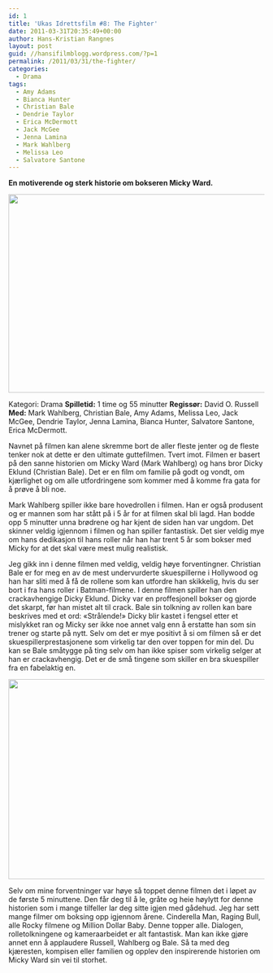 ```yaml
---
id: 1
title: 'Ukas Idrettsfilm #8: The Fighter'
date: 2011-03-31T20:35:49+00:00
author: Hans-Kristian Rangnes
layout: post
guid: //hansifilmblogg.wordpress.com/?p=1
permalink: /2011/03/31/the-fighter/
categories:
  - Drama
tags:
  - Amy Adams
  - Bianca Hunter
  - Christian Bale
  - Dendrie Taylor
  - Erica McDermott
  - Jack McGee
  - Jenna Lamina
  - Mark Wahlberg
  - Melissa Leo
  - Salvatore Santone
---
```

**En motiverende og sterk historie om bokseren Micky Ward.**

[<img class="alignnone size-medium wp-image-6" src="/wp-content/uploads//2011/03/the-fighter2.jpg?w=300" alt="" width="589" height="390" />](/wp-content/uploads//2011/03/the-fighter2.jpg)

Kategori: Drama
**Spilletid:** 1 time og 55 minutter
**Regissør:** David O. Russell
**Med:** Mark Wahlberg, Christian Bale, Amy Adams, Melissa Leo, Jack McGee, Dendrie Taylor, Jenna Lamina, Bianca Hunter, Salvatore Santone, Erica McDermott.

Navnet på filmen kan alene skremme bort de aller fleste jenter og de fleste tenker nok at dette er den ultimate guttefilmen. Tvert imot. Filmen er basert på den sanne historien om Micky Ward (Mark Wahlberg) og hans bror Dicky Eklund (Christian Bale). Det er en film om familie på godt og vondt, om kjærlighet og om alle utfordringene som kommer med å komme fra gata for å prøve å bli noe.

Mark Wahlberg spiller ikke bare hovedrollen i filmen. Han er også produsent og er mannen som har stått på i 5 år for at filmen skal bli lagd. Han bodde opp 5 minutter unna brødrene og har kjent de siden han var ungdom. Det skinner veldig igjennom i filmen og han spiller fantastisk. Det sier veldig mye om hans dedikasjon til hans roller når han har trent 5 år som bokser med Micky for at det skal være mest mulig realistisk.

Jeg gikk inn i denne filmen med veldig, veldig høye forventingner. Christian Bale er for meg en av de mest undervurderte skuespillerne i Hollywood og han har sliti med å få de rollene som kan utfordre han skikkelig, hvis du ser bort i fra hans roller i Batman-filmene. I denne filmen spiller han den crackavhengige Dicky Eklund. Dicky var en proffesjonell bokser og gjorde det skarpt, før han mistet alt til crack. Bale sin tolkning av rollen kan bare beskrives med et ord: «Strålende!» Dicky blir kastet i fengsel etter et mislykket ran og Micky ser ikke noe annet valg enn å erstatte han som sin trener og starte på nytt. Selv om det er mye positivt å si om filmen så er det skuespillerprestasjonene som virkelig tar den over toppen for min del. Du kan se Bale småtygge på ting selv om han ikke spiser som virkelig selger at han er crackavhengig. Det er de små tingene som skiller en bra skuespiller fra en fabelaktig en.

[<img class="alignnone size-medium wp-image-7" src="/wp-content/uploads//2011/03/the-fighter3.jpg?w=300" alt="" width="594" height="393" />](/wp-content/uploads//2011/03/the-fighter3.jpg)

Selv om mine forventninger var høye så toppet denne filmen det i løpet av de første 5 minuttene. Den får deg til å le, gråte og heie høylytt for denne historien som i mange tilfeller lar deg sitte igjen med gådehud. Jeg har sett mange filmer om boksing opp igjennom årene. Cinderella Man, Raging Bull, alle Rocky filmene og Million Dollar Baby. Denne topper alle. Dialogen, rolletolkningene og kameraarbeidet er alt fantastisk. Man kan ikke gjøre annet enn å applaudere Russell, Wahlberg og Bale. Så ta med deg kjæresten, kompisen eller familien og opplev den inspirerende historien om Micky Ward sin vei til storhet.
